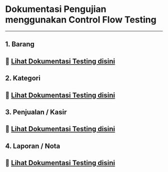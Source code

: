 # Dokumentasi Pengujian menggunakan Control Flow Testing
---
## 1. Barang
📌 [Lihat Dokumentasi Testing disini](Barang/HasilUji.md)  
---

## 2. Kategori
📌 [Lihat Dokumentasi Testing disini](Kategori/HasilUji.md)  
---

## 3. Penjualan / Kasir
📌 [Lihat Dokumentasi Testing disini](Penjualan/HasilUji.md)  
---

## 4. Laporan / Nota
📌 [Lihat Dokumentasi Testing disini](Laporan/HasilUji.md)  
---
